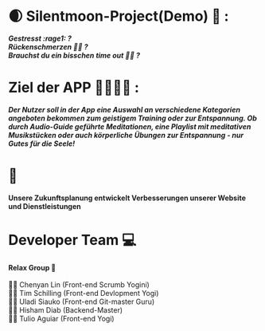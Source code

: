 # :waxing_crescent_moon: Silentmoon-Project(Demo) :lotus_position: :
***Gestresst :rage1: ?<br/> 
Rückenschmerzen :bowing_man: ?<br/>
Brauchst du ein bisschen time out :lotus_position_man: ?***

# Ziel der APP  :family_man_man_girl_boy: :
***Der Nutzer soll in der App eine Auswahl an verschiedene Kategorien angeboten bekommen zum geistigem Training oder zur Entspannung.
Ob durch Audio-Guide geführte Meditationen, eine Playlist mit meditativen Musikstücken oder auch körperliche Übungen zur Entspannung - nur Gutes für die Seele!***

# :rocket:
**Unsere Zukunftsplanung entwickelt Verbesserungen unserer Website und Dienstleistungen** <br/>

# Developer Team :computer:<br/>

**Relax Group  :bath:** <br/><br/>
:superhero_woman:   Chenyan Lin (Front-end Scrumb Yogini)<br/>
:superhero_man:  Tim Schilling (Front-end Devlopment Yogi)<br/>
:genie_man:  Uladi Siauko (Front-end Git-master Guru)<br/>
:mage_man:  Hisham Diab (Backend-Master)<br/>
:supervillain_man:  Tulio Aguiar (Front-end Yogi)<br/>
